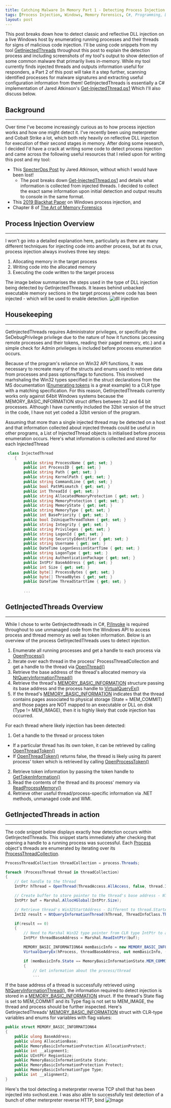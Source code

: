 ```yaml
---
title: Catching Malware In Memory Part 1 - Detecting Process Injection
tags: [Process Injection, Windows, Memory Forensics, C#, Programming, DFIR, P/Invoke, .NET Framework, DLL Injection, Malware, meterpreter, Cobalt Strike]
layout: post
---
```


This post breaks down how to detect classic and reflective DLL injection on a live Windows host by enumerating running processes and their threads for signs of malicious code injection. I'll be using code snippets from my tool [GetInjectedThreads](https://github.com/Apr4h/GetInjectedThreads) throughout this post to explain the detection process and including screenshots of my tool's output to show detection of some common malware that primarily lives in-memory. While my tool currently finds injected threads and outputs information useful for responders, a Part 2 of this post will take it a step further, scanning identified processes for malware signatures and extracting useful configuration information from them! GetInjectedThreads is essentially a C# implementation of Jared Atkinson's [Get-InjectedThread.ps1](https://gist.github.com/jaredcatkinson/23905d34537ce4b5b1818c3e6405c1d2) Which I'll also discuss below.

## Background
---
Over time I've become increasingly curious as to how process injection works and how one might detect it. I've recently been using meterpreter and Cobalt Strike a lot, which both rely heavily on reflective DLL injection for execution of their second stages in memory. After doing some research, I decided I'd have a crack at writing some code to detect process injection and came across the following useful resources that I relied upon for writing this post and my tool:
- This [SpecterOps Post](https://posts.specterops.io/defenders-think-in-graphs-too-part-1-572524c71e91) by Jared Atkinson, without which I would have been lost!
  - The post breaks down [Get-InjectedThread.ps1](https://gist.github.com/jaredcatkinson/23905d34537ce4b5b1818c3e6405c1d2) and details what information is collected from injected threads. I decided to collect the exact same information upon initial detection and output results to console in the same format.
- This [2019 Blackhat Paper](https://i.blackhat.com/USA-19/Thursday/us-19-Kotler-Process-Injection-Techniques-Gotta-Catch-Them-All-wp.pdf) on Windows process injection, and
- Chapter 8 of [The Art of Memory Forensics](https://www.wiley.com/en-us/The+Art+of+Memory+Forensics:+Detecting+Malware+and+Threats+in+Windows,+Linux,+and+Mac+Memory-p-9781118825099)

## Process Injection Overview
---
I won't go into a detailed explanation here, particularly as there are many different techniques for injecting code into another process, but at its crux, process injection always involves three key steps:

1. Allocating memory in the target process
2. Writing code into the allocated memory
3. Executing the code written to the target process

The image below summarises the steps used in the type of DLL injection being detected by GetInjectedThreads. It leaves behind unbacked executable memory sections in the target process where code has been injected - which will be used to enable detection.
![dll injection](http://1.bp.blogspot.com/-NQx0mo7wOnw/UOr00ZmbtXI/AAAAAAAABag/oGjHH1YlttM/s1600/DLL%2BInjection-Functions.png)

## Housekeeping
---
GetInjectedThreads requires Administrator privileges, or specifically the SeDebugPrivilege privilege due to the nature of how it functions (accessing remote processes and their tokens, reading their paged memory, etc.) and a simple check for Admin privileges is included before process enumeration occurs. 

Because of the program's reliance on Win32 API functions, it was necessary to recreate many of the structs and enums used to retrieve data from processes and pass options/flags to functions. This involved marhshaling the Win32 types specified in the struct declarations from the MS documentation ([Enumerating tokens](https://docs.microsoft.com/en-us/windows/win32/api/winnt/ne-winnt-token_information_class) is a great example) to a CLR type with a matching specification. For this reason, GetInjectedThreads currently works only against 64bit Windows systems because the MEMORY_BASIC_INFORMATION struct differs between 32 and 64 bit processes. Although I have currently included the 32bit version of the struct in the code, I have not yet coded a 32bit version of the program.

Assuming that more than a single injected thread may be detected on a host and that information collected about injected threads could be useful in other programs, a List of InjectedThread objects is initialised before process enumeration occurs. Here's what information is collected and stored for each InjectedThread

```cs
 class InjectedThread
    {
        public string ProcessName { get; set; }
        public int ProcessID { get; set; }
        public string Path { get; set; }
        public string KernelPath { get; set; }
        public string CommandLine { get; set; }
        public bool PathMismatch { get; set; }
        public int ThreadId { get; set; }
        public string AllocatedMemoryProtection { get; set; }
        public string MemoryProtection { get; set; }
        public string MemoryState { get; set; }
        public string MemoryType { get; set; }
        public int BasePriority { get; set; }
        public bool IsUniqueThreadToken { get; set; }
        public string Integrity { get; set; }
        public string Privileges { get; set; }
        public string LogonId { get; set; }
        public string SecurityIdentifier { get; set; }
        public string Username { get; set; }
        public DateTime LogonSessionStartTime { get; set; }
        public string LogonType { get; set; }
        public string AuthenticationPackage { get; set; }
        public IntPtr BaseAddress { get; set; }
        public int Size { get; set; }
        public byte[] ProcessBytes { get; set; }
        public byte[] ThreadBytes { get; set; }
        public DateTime ThreadStartTime { get; set; }
        
        ...
```


## GetInjectedThreads Overview 
---
While I chose to write GetInjectedthreads in C#, [P/Invoke](https://docs.microsoft.com/en-us/dotnet/standard/native-interop/pinvoke) is required throughout to use unmanaged code from the Windows API to access process and thread memory as well as token information. Below is an overview of the process GetInjectedThreads uses to detect injection.

1. Enumerate all running processes and get a handle to each process via [OpenProcess()](https://docs.microsoft.com/en-us/windows/win32/api/processthreadsapi/nf-processthreadsapi-openprocess)
2. Iterate over each thread in the process' ProcessThreadCollection and get a handle to the thread via [OpenThread()](https://docs.microsoft.com/en-us/windows/win32/api/processthreadsapi/nf-processthreadsapi-openthread)
3. Retrieve the base address of the thread's allocated memory via [NtQueryInformationThread()](https://docs.microsoft.com/en-us/windows/win32/api/winternl/nf-winternl-ntqueryinformationthread)
4. Retrieve the thread's [MEMORY_BASIC_INFORMATION](https://docs.microsoft.com/en-us/windows/win32/api/winnt/ns-winnt-memory_basic_information) structure passing its base address and the process handle to [VirtualQueryEx()](https://docs.microsoft.com/en-us/windows/win32/api/memoryapi/nf-memoryapi-virtualqueryex)
5. If the thread's [MEMORY_BASIC_INFORMATION](https://docs.microsoft.com/en-us/windows/win32/api/winnt/ns-winnt-memory_basic_information) indicates that the thread contains pages associated to physical storage (State = MEM_COMMIT) and those pages are NOT mapped to an executable or DLL on disk (Type != MEM_IMAGE), then it is highly likely that code injection has occurred. 

For each thread where likely injection has been detected:
1. Get a handle to the thread or process token
  - If a particular thread has its own token, it can be retrieved by calling [OpenThreadToken()](https://docs.microsoft.com/en-us/windows/win32/api/processthreadsapi/nf-processthreadsapi-openthreadtoken)
  - If [OpenThreadToken()](https://docs.microsoft.com/en-us/windows/win32/api/processthreadsapi/nf-processthreadsapi-openthreadtoken) returns false, the thread is likely using its parent process' token which is retrieved by calling [OpenProcessToken()](https://docs.microsoft.com/en-us/windows/win32/api/processthreadsapi/nf-processthreadsapi-openprocesstoken)
2. Retrieve token information by passing the token handle to [GetTokenInformation()](https://docs.microsoft.com/en-us/windows/win32/api/securitybaseapi/nf-securitybaseapi-gettokeninformation)
3. Read the contents of the thread and its process' memory via [ReadProcessMemory()](https://docs.microsoft.com/en-us/windows/win32/api/memoryapi/nf-memoryapi-readprocessmemory)
4. Retrieve other useful thread/process-specific information via .NET methods, unmanaged code and WMI. 

## GetInjectedThreads in action
---
The code snippet below displays exactly how detection occurs within GetInjectedThreads. This snippet starts immediately after checking that opening a handle to a running process was successful. Each [Process](https://docs.microsoft.com/en-us/dotnet/api/system.diagnostics.process?view=netframework-4.0) object's threads are enumerated by iterating over its [ProcessThreadCollection](https://docs.microsoft.com/en-us/dotnet/api/system.diagnostics.processthreadcollection?view=netframework-4.0). 

```cs
ProcessThreadCollection threadCollection = process.Threads;

foreach (ProcessThread thread in threadCollection)
{
    // Get handle to the thread
    IntPtr hThread = OpenThread(ThreadAccess.AllAccess, false, thread.Id);

    // Create buffer to store pointer to the thread's base address - NTQueryInformationThread writes to this buffer
    IntPtr buf = Marshal.AllocHGlobal(IntPtr.Size);

    // Retrieve thread's Win32StartAddress - Different to thread.StartAddress
    Int32 result = NtQueryInformationThread(hThread, ThreadInfoClass.ThreadQuerySetWin32StartAddress, buf, IntPtr.Size, IntPtr.Zero);

    if(result == 0)
    {
        // Need to Marshal Win32 type pointer from CLR type IntPtr to access the thread's base address via pointer
        IntPtr threadBaseAddress = Marshal.ReadIntPtr(buf);

        MEMORY_BASIC_INFORMATION64 memBasicInfo = new MEMORY_BASIC_INFORMATION64();
        VirtualQueryEx(hProcess, threadBaseAddress, out memBasicInfo, (uint)Marshal.SizeOf(typeof(MEMORY_BASIC_INFORMATION64)));

        if (memBasicInfo.State == MemoryBasicInformationState.MEM_COMMIT && memBasicInfo.Type != MemoryBasicInformationType.MEM_IMAGE)
        {
            // Get information about the process/thread
            ... 

```

If the base address of a thread is successfully retrieved using [NtQueryInformationThread()](https://docs.microsoft.com/en-us/windows/win32/api/winternl/nf-winternl-ntqueryinformationthread), the information required to detect injection is stored in a [MEMORY_BASIC_INFORMATION](https://docs.microsoft.com/en-us/windows/win32/api/winnt/ns-winnt-memory_basic_information) struct. If the thread's State flag is set to MEM_COMMIT and its Type flag is not set to MEM_IMAGE, the thread and process should be further inspected. Here's GetInjectedThreads' [MEMORY_BASIC_INFORMATION](https://docs.microsoft.com/en-us/windows/win32/api/winnt/ns-winnt-memory_basic_information) struct with CLR-type variables and enums for variables with flag values:

```cs
public struct MEMORY_BASIC_INFORMATION64
{
    public ulong BaseAddress;
    public ulong AllocationBase;
    public MemoryBasicInformationProtection AllocationProtect;
    public int __alignment1;
    public UIntPtr RegionSize;
    public MemoryBasicInformationState State;
    public MemoryBasicInformationProtection Protect;
    public MemoryBasicInformationType Type;
    public int __alignment2;
}
```

Here's the tool detecting a meterpreter reverse TCP shell that has been injected into svchost.exe. I was also able to successfully test detection of a bunch of other meterpreter reverse HTTP, bind 
![Image](/assets/img/detecting-process-injection-1/detect-injection-1-meterp.PNG)
